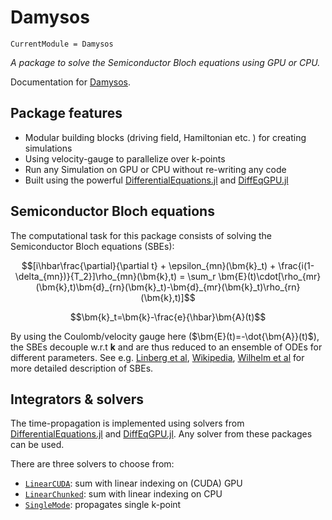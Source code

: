 # Damysos

```@meta
CurrentModule = Damysos
```

*A package to solve the Semiconductor Bloch equations using GPU or CPU.*

Documentation for [Damysos](https://git.uni-regensburg.de/how09898/Damysos.jl).

## Package features

- Modular building blocks (driving field, Hamiltonian etc. ) for creating simulations
- Using velocity-gauge to parallelize over k-points
- Run any Simulation on GPU or CPU without re-writing any code
- Built using the powerful [DifferentialEquations.jl](https://github.com/SciML/DiffEqDocs.jl) and [DiffEqGPU.jl](https://github.com/SciML/DiffEqGPU.jl)

## Semiconductor Bloch equations

The computational task for this package consists of solving the Semiconductor Bloch equations (SBEs):

```math
[i\hbar\frac{\partial}{\partial t} + \epsilon_{mn}(\bm{k}_t) + \frac{i(1-\delta_{mn})}{T_2}]\rho_{mn}(\bm{k},t) = \sum_r \bm{E}(t)\cdot[\rho_{mr}(\bm{k},t)\bm{d}_{rn}(\bm{k}_t)-\bm{d}_{mr}(\bm{k}_t)\rho_{rn}(\bm{k},t)]
```

```math
\bm{k}_t=\bm{k}-\frac{e}{\hbar}\bm{A}(t)
```

By using the Coulomb/velocity gauge here ($\bm{E}(t)=-\dot{\bm{A}}(t)$), the SBEs decouple w.r.t $\bm{k}$ and are thus reduced to an ensemble of ODEs for different parameters.
See e.g. [Linberg et al](https://doi.org/10.1103/PhysRevB.38.3342), [Wikipedia](https://en.wikipedia.org/w/index.php?title=Semiconductor_Bloch_equations&oldid=1215737751), [Wilhelm et al](https://doi.org/10.1103/PhysRevB.103.125419) for more detailed description of SBEs.

## Integrators & solvers

The time-propagation is implemented using solvers from [DifferentialEquations.jl](https://github.com/SciML/DiffEqDocs.jl) and [DiffEqGPU.jl](https://github.com/SciML/DiffEqGPU.jl). Any solver from these packages can be used.

There are three solvers to choose from:

- [`LinearCUDA`](@ref): sum with linear indexing on (CUDA) GPU
- [`LinearChunked`](@ref): sum with linear indexing on CPU
- [`SingleMode`](@ref): propagates single k-point
